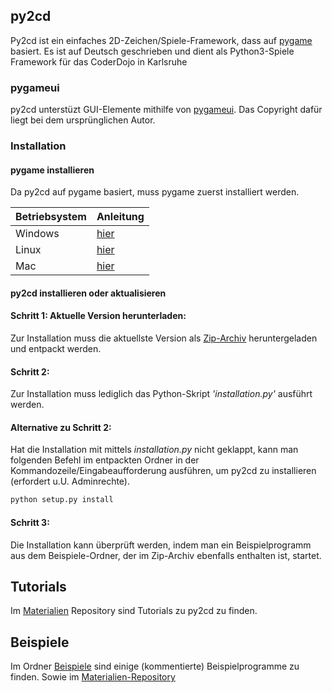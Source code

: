 ## py2cd
Py2cd ist ein einfaches 2D-Zeichen/Spiele-Framework, dass auf [pygame](http://pygame.org) basiert.
Es ist auf Deutsch geschrieben und dient als Python3-Spiele Framework für das CoderDojo in Karlsruhe

### pygameui
py2cd unterstüzt GUI-Elemente mithilfe von [pygameui](https://github.com/fictorial/pygameui). Das Copyright dafür liegt bei dem ursprünglichen Autor.

### Installation

#### pygame installieren

Da py2cd auf pygame basiert, muss pygame zuerst installiert werden.

| Betriebsystem | Anleitung 	|
| :------------ | :-------- 	|
| Windows		| [hier][win]	|
| Linux			| [hier][lin]	|
| Mac			| [hier][mac]	|


#### py2cd installieren oder aktualisieren
 
#### Schritt 1: Aktuelle Version herunterladen:
Zur Installation muss die aktuellste Version als [Zip-Archiv][zip] heruntergeladen und entpackt werden.

#### Schritt 2: 
Zur Installation muss lediglich das Python-Skript _'installation.py'_ ausführt werden.

#### Alternative zu Schritt 2:
Hat die Installation mit mittels _installation.py_ nicht geklappt, kann man folgenden Befehl im entpackten Ordner in der Kommandozeile/Eingabeaufforderung ausführen, um py2cd zu installieren (erfordert u.U. Adminrechte).

```python
python setup.py install
```


#### Schritt 3:
Die Installation kann überprüft werden, indem man ein Beispielprogramm aus dem Beispiele-Ordner, der im Zip-Archiv ebenfalls enthalten ist, startet. 


## Tutorials
Im [Materialien][tuts] Repository sind Tutorials zu py2cd zu finden.

## Beispiele
Im Ordner [Beispiele][bsp] sind einige (kommentierte) Beispielprogramme zu finden. Sowie im [Materialien-Repository][mats]


[mats]: https://github.com/coderdojoka/Materialien/tree/master/Python/Beispiele/py2cd/
[tuts]: https://github.com/coderdojoka/Materialien/tree/master/Python/Fortschritte/Tutorials/py2cd
[bsp]: https://github.com/coderdojoka/py2cd/tree/master/beispiele/


[zip]: https://github.com/coderdojoka/py2cd/archive/master.zip
[win]: https://github.com/coderdojoka/py2cd/pygame_win.md
[lin]: https://github.com/coderdojoka/py2cd/pygame_lin.md
[mac]: https://github.com/coderdojoka/py2cd/pygame_mac.md